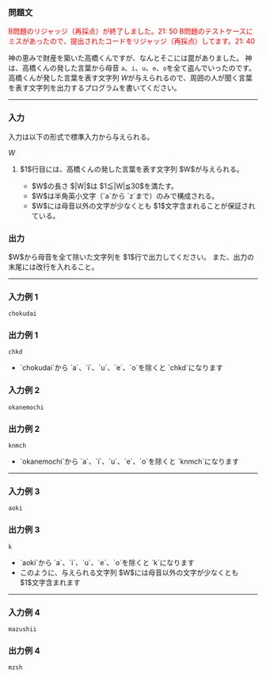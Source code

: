 
<div>

<div>

### **問題文**

<section>

<font color="red">B問題のリジャッジ（再採点）が終了しました。21: 50
B問題のテストケースにミスがあったので、提出されたコードをリジャッジ（再採点）してます。21: 40

</font>

神の恵みで財産を築いた高橋くんですが、なんとそこには罠がありました。
神は、高橋くんの発した言葉から母音 `a`、`i`、`u`、`e`、`o`を全て盗んでいったのです。
高橋くんが発した言葉を表す文字列 $W$が与えられるので、周囲の人が聞く言葉を表す文字列を出力するプログラムを書いてください。

</section>

</div>

---

<div>

### **入力**

<section>
入力は以下の形式で標準入力から与えられる。

<div>

$W$
</div>

<ol>

<li>
$1$行目には、高橋くんの発した言葉を表す文字列 $W$が与えられる。
</li>

<ul>

<li>
$W$の長さ $|W|$は $1≦|W|≦30$を満たす。
</li>

<li>
$W$は半角英小文字（`a`から `z`まで）のみで構成される。
</li>

<li>
$W$には母音以外の文字が少なくとも $1$文字含まれることが保証されている。
</li>

</ul>

</ol>

</section>

</div>

<div>

### **出力**

<section>
$W$から母音を全て除いた文字列を $1$行で出力してください。
また、出力の末尾には改行を入れること。

</section>

</div>

---

<div>

### **入力例 1**

<section>

```
chokudai
```

</section>

</div>

<div>

### **出力例 1**

<section>

```
chkd
```

<ul>

<li>
`chokudai`から `a`、`i`、`u`、`e`、`o`を除くと `chkd`になります
</li>

</ul>

</section>

</div>

<div>

### **入力例 2**

<section>

```
okanemochi
```

</section>

</div>

<div>

### **出力例 2**

<section>

```
knmch
```

<ul>

<li>
`okanemochi`から `a`、`i`、`u`、`e`、`o`を除くと `knmch`になります
</li>

</ul>

</section>

</div>

---

<div>

### **入力例 3**

<section>

```
aoki
```

</section>

</div>

<div>

### **出力例 3**

<section>

```
k
```

<ul>

<li>
`aoki`から `a`、`i`、`u`、`e`、`o`を除くと `k`になります
</li>

<li>
このように、与えられる文字列 $W$には母音以外の文字が少なくとも $1$文字含まれます
</li>

</ul>

</section>

</div>

---

<div>

### **入力例 4**

<section>

```
mazushii
```

</section>

</div>

<div>

### **出力例 4**

<section>

```
mzsh
```

</section>

</div>

</div>
